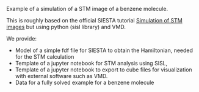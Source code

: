 Example of a simulation of a STM image of a benzene molecule.

This is roughly based on the official SIESTA tutorial [Simulation of STM images](https://docs.siesta-project.org/projects/siesta/en/latest/tutorials/applications/stm-images/index.html) but using python (sisl library) and VMD.

We provide:
- Model of a simple fdf file for SIESTA to obtain the Hamiltonian, needed for the STM calculation
- Template of a jupyter notebook for STM analysis using SISL,
- Template of a jupyter notebook to export to cube files for visualization with external software such as VMD. 
- Data for a fully solved example for a benzene molecule
